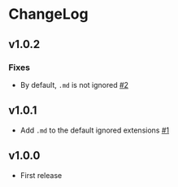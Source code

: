 # ChangeLog

## v1.0.2

### Fixes

- By default, `.md` is not ignored [#2](https://github.com/akabekobeko/npm-gatsby-remark-copy-relative-linked-files/issues/2)

## v1.0.1

- Add `.md` to the default ignored extensions [#1](https://github.com/akabekobeko/npm-gatsby-remark-copy-relative-linked-files/issues/1)

## v1.0.0

- First release
